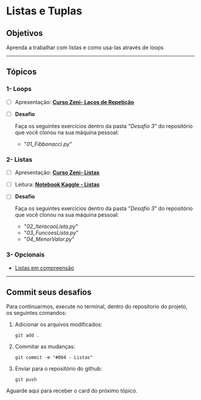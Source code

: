 # Listas e Tuplas

## Objetivos

Aprenda a trabalhar com listas e como usa-las através de loops

---

## Tópicos

### 1- Loops

- [ ] Apresentação: [**Curso Zeni- Laços de Repetição**](http://luiszeni.com.br/python_classes/chapters/cap03.html)


- [ ] **Desafio**

  Faça os seguintes exercícios dentro da pasta "_Desafio 3_" do repositório que você clonou na sua máquina pessoal:

  - "_01_Fibbonacci.py_"

### 2- Listas

- [ ]  Apresentação:  [**Curso Zeni- Listas**](http://luiszeni.com.br/python_classes/chapters/cap04.html)

- [ ] Leitura: [**Notebook Kaggle - Listas**](https://www.kaggle.com/colinmorris/lists)


- [ ] **Desafio**

  Faça os seguintes exercícios dentro da pasta "_Desafio 3_" do repositório que você clonou na sua máquina pessoal:

  - "_02_IteracaoLista.py_"
  - "_03_FuncoesLista.py_"
  - "_04_MenorValor.py_"

### 3- Opcionais

- [Listas em compreensão](https://www.dcc.fc.up.pt/~acm/aulas/IP10/teorica-11.pdf)

---

## Commit seus desafios

Para continuarmos, execute no terminal, dentro do repositorio do projeto, os seguintes comandos:

1. Adicionar os arquivos modificados:

   `git add .`

2. Commitar as mudanças:

   `git commit -m "#004 - Listas"`

3. Enviar para o repositório do github:

   `git push`

Aguarde aqui para receber o card do próximo tópico.
